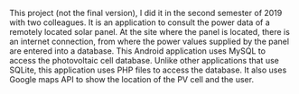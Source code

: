 This project (not the final version), I did it in the second semester of 2019 with two colleagues. It is an application to consult the power data of a remotely located solar panel. At the site where the panel is located, there is an internet connection, from where the power values supplied by the panel are entered into a database. This Android application uses MySQL to access the photovoltaic cell database. Unlike other applications that use SQLite, this application uses PHP files to access the database. It also uses Google maps API to show the location of the PV cell and the user.
